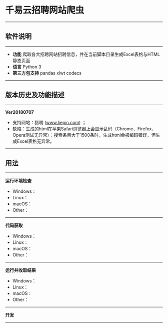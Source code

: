 # 千易云招聘网站爬虫
----------
软件说明
-
----------
- **功能**
爬取各大招聘网站招聘信息，并在当前脚本目录生成Excel表格与HTML静态页面
- **语言**
Python 3
- **第三方包支持**
pandas
xlwt
codecs
----------
版本历史及功能描述
-
----------
**Ver20180707**
- 支持网站：猎聘 (www.liepin.com) ；
- 缺陷：生成的html在苹果Safari浏览器上会显示乱码（Chrome、Firefox、Opera测试无异常）；搜索条目大于1500条时，生成html会报编码错误，但生成Excel表格无异常。

----------
用法
-
----------
**运行环境检查**
- Windows：
- Linux：
- macOS：
- Other：
----------
**代码获取**
- Windows：
- Linux：
- macOS：
- Other：
----------
**运行并收取结果**
- Windows：
- Linux：
- macOS：
- Other：
----------
**开发**

----------
